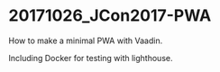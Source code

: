 # 20171026_JCon2017-PWA

How to make a minimal PWA with Vaadin.

Including Docker for testing with lighthouse.
